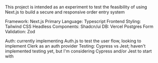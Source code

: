 This project is intended as an experiment to test the feasibility of using Next.js to build a secure and responsive order entry system 

Framework: Next.js
Primary Language: Typescript
Frontend Styling: Tailwind CSS 
Headless Components: Shadcn/ui
DB: Vercel Postgres
Form Validation: Zod 

Auth: currently implementing Auth.js to test the user flow, looking to implement Clerk as an auth provider 
Testing:  Cypress vs Jest; haven't implemented testing yet, but I'm considering Cypress and/or Jest to start with 


